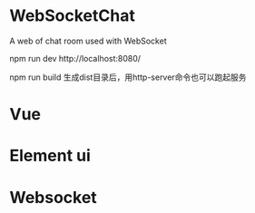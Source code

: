 # WebSocketChat
A  web  of  chat  room   used  with   WebSocket

npm run dev
http://localhost:8080/

npm run build
生成dist目录后，用http-server命令也可以跑起服务

# Vue 

# Element ui

# Websocket
